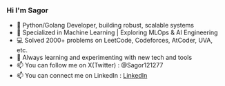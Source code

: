 ### Hi I'm Sagor

- 🐍 Python/Golang Developer, building robust, scalable systems 
- 🤖 Specialized in Machine Learning | Exploring MLOps & AI Engineering  
- 💻 Solved 2000+ problems on LeetCode, Codeforces, AtCoder, UVA, etc.  
- 🌱 Always learning and experimenting with new tech and tools  
- 📫 You can follow me on X(Twitter) : @Sagor121277
- 📫 You can connect me on LinkedIn : [LinkedIn](https://www.linkedin.com/in/muhammad-sagor-45775b1b5/)

